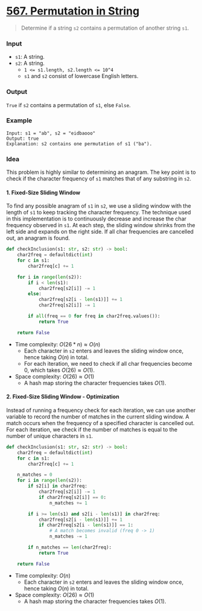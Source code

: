 # [567. Permutation in String](https://leetcode.com/problems/permutation-in-string/)
> Determine if a string `s2` contains a permutation of another string `s1`.
### Input
* `s1`: A string.
* `s2`: A string.
	* `1 <= s1.length, s2.length <= 10^4`
	* `s1` and `s2` consist of lowercase English letters.
### Output
`True` if `s2` contains a permutation of `s1`, else `False`.
### Example
```
Input: s1 = "ab", s2 = "eidbaooo"
Output: true
Explanation: s2 contains one permutation of s1 ("ba").
```
### Idea
This problem is highly similar to determining an anagram. The key point is to check if the character frequency of `s1` matches that of any substring in `s2`.
#### 1. Fixed-Size Sliding Window
To find any possible anagram of `s1` in `s2`, we use a sliding window with the length of `s1` to keep tracking the character frequency. The technique used in this implementation is to continuously decrease and increase the char frequency observed in `s1`. At each step, the sliding window shrinks from the left side and expands on the right side. If all char frequencies are cancelled out, an anagram is found.
```python
def checkInclusion(s1: str, s2: str) -> bool:
    char2freq = defaultdict(int)
    for c in s1:
        char2freq[c] += 1

    for i in range(len(s2)):
        if i < len(s1):
            char2freq[s2[i]] -= 1 
        else:
            char2freq[s2[i - len(s1)]] += 1
            char2freq[s2[i]] -= 1

        if all(freq == 0 for freq in char2freq.values()):
            return True

    return False
```
* Time complexity: $O(26 * n) \approx O(n)$
	* Each character in `s2` enters and leaves the sliding window once, hence taking $O(n)$ in total.
	* For each iteration, we need to check if all char frequencies become 0, which takes $O(26) \approx O(1)$.
* Space complexity: $O(26) \approx O(1)$
	* A hash map storing the character frequencies takes $O(1)$.
#### 2. Fixed-Size Sliding Window - Optimization
Instead of running a frequency check for each iteration, we can use another variable to record the number of matches in the current sliding window. A match occurs when the frequency of a specified character is cancelled out. For each iteration, we check if the number of matches is equal to the number of unique characters in `s1`.
```python
def checkInclusion(s1: str, s2: str) -> bool:
    char2freq = defaultdict(int)
    for c in s1:
        char2freq[c] += 1

    n_matches = 0
    for i in range(len(s2)):
        if s2[i] in char2freq:
            char2freq[s2[i]] -= 1
            if char2freq[s2[i]] == 0:
                n_matches += 1

        if i >= len(s1) and s2[i - len(s1)] in char2freq:
            char2freq[s2[i - len(s1)]] += 1
            if char2freq[s2[i - len(s1)]] == 1:
                # A match becomes invalid (freq 0 -> 1)
                n_matches -= 1

        if n_matches == len(char2freq):
            return True

    return False
```
* Time complexity: $O(n)$
	* Each character in `s2` enters and leaves the sliding window once, hence taking $O(n)$ in total.
* Space complexity: $O(26) \approx O(1)$
	* A hash map storing the character frequencies takes $O(1)$.